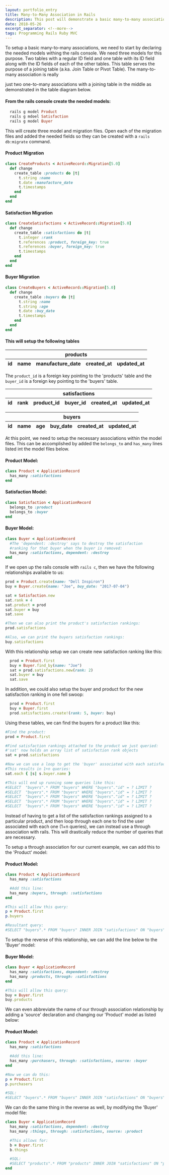 ```yaml
---
layout: portfolio_entry
title: Many-to-Many Association in Rails
description: This post will demonstrate a basic many-to-many association in rails as well as the through-association.
date: 2018-05-26
excerpt_separator: <!--more-->
tags: Programming Rails Ruby MVC
---
```


To setup a basic many-to-many associations, we need to start by declaring the needed models withing the rails console. We need three models for this purpose. Two tables with a regular ID field and one table with its ID field along with the ID fields of each of the other tables. This table serves the purpose of a joining table (a.ka. Join Table or Pivot Table). The many-to-many association is really

<!--more-->

just two one-to-many associations with a joining table in the middle as demonstrated in the table diagram below.

#### From the rails console create the needed models:
```ruby
  rails g model Product
  rails g mdoel Satisfaction
  rails g model Buyer
```

This will create three model and migration files. Open each of the migration files and added the needed fields so they can be created with a `rails db:migrate` command.

#### Product Migration
```ruby
class CreateProducts < ActiveRecord::Migration[5.0]
  def change
    create_table :products do |t|
      t.string :name
      t.date :manufacture_date
      t.timestamps
    end
  end
end
```

#### Satisfaction Migration
```ruby
class CreateSatisfactions < ActiveRecord::Migration[5.0]
  def change
    create_table :satisfactions do |t|
      t.integer :rank
      t.references :product, foreign_key: true
      t.references :buyer, foreign_key: true
      t.timestamps
    end
  end
end
```

#### Buyer Migration
```ruby
class CreateBuyers < ActiveRecord::Migration[5.0]
  def change
    create_table :buyers do |t|
      t.string :name
      t.string :age
      t.date :buy_date
      t.timestamps
    end
  end
end
```

#### This will setup the following tables

<table>
  <thead>
    <tr>
      <th colspan='5'>products</th>
    </tr>
    <tr>
      <th>id</th>
      <th>name</th>
      <th>manufacture_date</th>
      <th>created_at</th>
      <th>updated_at</th>
    </tr>
  </thead>
</table>

The `product_id` is a foreign key pointing to the 'products' table and the `buyer_id` is a foreign key pointing to the 'buyers' table.

<table>
  <thead>
    <tr>
      <th colspan='6'>satisfactions</th>
    </tr>
    <tr>
      <th>id</th>
      <th>rank</th>
      <th>product_id</th>
      <th>buyer_id</th>
      <th>created_at</th>
      <th>updated_at</th>
    </tr>
  </thead>
</table>

<table>
  <thead>
    <tr>
      <th colspan='6'>buyers</th>
    </tr>
    <tr>
      <th>id</th>
      <th>name</th>
      <th>age</th>
      <th>buy_date</th>
      <th>created_at</th>
      <th>updated_at</th>
    </tr>
  </thead>
</table>

At this point, we need to setup the necessary associations within the model files. This can be accomplished by added the `belongs_to` and `has_many` lines listed int the model files below.

#### Product Model:
```ruby
class Product < ApplicationRecord
  has_many :satisfactions
end
```

#### Satisfaction Model:
```ruby
class Satisfaction < ApplicationRecord
  belongs_to :product
  belongs_to :buyer
end
```

#### Buyer Model:
```ruby
class Buyer < ApplicationRecord
  #The 'dependent: :destroy' says to destroy the satisfaction
  #ranking for that buyer when the buyer is removed:
  has_many :satisfactions, dependent: :destroy
end
```

If we open up the rails console with `rails c`, then we have the following relationships available to us:
```ruby
prod = Product.create(name: "Dell Inspiron")
buy = Buyer.create(name: "Joe", buy_date: "2017-07-04")

sat = Satisfaction.new
sat.rank = 4
sat.product = prod
sat.buyer = buy
sat.save

#Then we can also print the product's satisfaction rankings:
prod.satisfactions

#Also, we can print the buyers satisfaction rankings:
buy.satisfactions
```

With this relationship setup we can create new satisfaction ranking like this:
```ruby
  prod = Product.first
  buy = Buyer.find_by(name: "Joe")
  sat = prod.satisfactions.new(rank: 2)
  sat.buyer = buy
  sat.save
```

In addition, we could also setup the buyer and product for the new satisfaction ranking in one fell swoop:
```ruby
  prod = Product.first
  buy = Buyer.first
  prod.satisfactions.create!(rank: 5, buyer: buy)
```

Using these tables, we can find the buyers for a product like this:

```ruby
#Find the product:
prod = Product.first

#Find satisfaction rankings attached to the product we just queried:
#'sat' now holds an array list of satisfaction rank objects
sat = prod.satisfactions

#Now we can use a loop to get the 'buyer' associated with each satisfaction like this:
#This results in 1+n queries:
sat.each { |s| s.buyer.name }

#This will end up running some queries like this:
#SELECT  "buyers".* FROM "buyers" WHERE "buyers"."id" = ? LIMIT ?
#SELECT  "buyers".* FROM "buyers" WHERE "buyers"."id" = ? LIMIT ?
#SELECT  "buyers".* FROM "buyers" WHERE "buyers"."id" = ? LIMIT ?
#SELECT  "buyers".* FROM "buyers" WHERE "buyers"."id" = ? LIMIT ?
#SELECT  "buyers".* FROM "buyers" WHERE "buyers"."id" = ? LIMIT ?
```

Instead of having to get a list of the satisfaction rankings assigned to a particular product, and then loop through each one to find the user associated with each one (1+n queries), we can instead use a through association with rails. This will drastically reduce the number of queries that are necessary.

To setup a through association for our current example, we can add this to the 'Product' model:

#### Product Model:
```ruby
class Product < ApplicationRecord
  has_many :satisfactions

  #Add this line:
  has_many :buyers, through: :satisfactions
end

#This will allow this query:
p = Product.first
p.buyers

#Resultant query:
#SELECT "buyers".* FROM "buyers" INNER JOIN "satisfactions" ON "buyers"."id" = "satisfactions"."buyer_id" WHERE "satisfactions"."product_id" = ?
```

To setup the reverse of this relationship, we can add the line below to the 'Buyer' model:

#### Buyer Model:
```ruby
class Buyer < ApplicationRecord
  has_many :satisfactions, dependent: :destroy
  has_many :products, through: :satisfactions
end

#This will allow this query:
buy = Buyer.first
buy.products
```

We can even abbreviate the name of our through association relationship by adding a 'source' declaration and changing our 'Product' model as listed below:
#### Product Model:
```ruby
class Product < ApplicationRecord
  has_many :satisfactions

  #Add this line:
  has_many :purchasers, through: :satisfactions, source: :buyer
end

#Now we can do this:
p = Product.first
p.purchasers

#SQL:
#SELECT "buyers".* FROM "buyers" INNER JOIN "satisfactions" ON "buyers"."id" = "satisfactions"."buyer_id" WHERE "satisfactions"."product_id" = ?
```

We can do the same thing in the reverse as well, by modifying the 'Buyer' model file:
```ruby
class Buyer < ApplicationRecord
  has_many :satisfactions, dependent: :destroy
  has_many :things, through: :satisfactions, source: :product

  #This allows for:
  b = Buyer.first
  b.things

  #SQL:
  #SELECT "products".* FROM "products" INNER JOIN "satisfactions" ON "products"."id" = "satisfactions"."product_id" WHERE "satisfactions"."buyer_id" = ?
end
```
